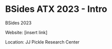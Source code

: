 # BSides ATX 2023 - Intro

BSides 2023

Website: [insert link]


Location: JJ Pickle Research Center